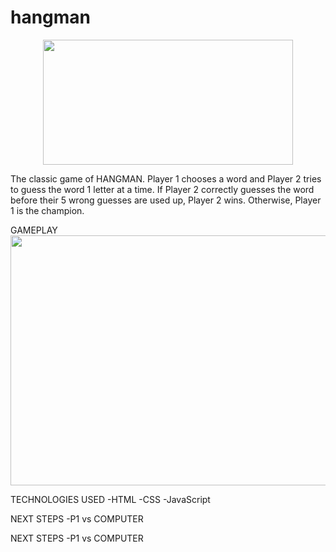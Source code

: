 # hangman
<div id="header" align="center">
    <img src="https://i.imgur.com/99WRIN7.jpeg" width="400" height="200">
</div>

The classic game of HANGMAN. Player 1 chooses a word and Player 2 tries to guess the word 1 letter at a time. If Player 2 correctly guesses the word before their 5 wrong guesses are used up, Player 2 wins. Otherwise, Player 1 is the champion.


GAMEPLAY
<img src="https://i.imgur.com/99WRIN7.jpeg" width="800" height="400">

TECHNOLOGIES USED
-HTML
-CSS
-JavaScript

NEXT STEPS
-P1 vs COMPUTER

NEXT STEPS
-P1 vs COMPUTER